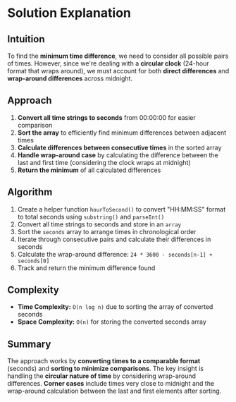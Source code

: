 
# Solution Explanation

## Intuition
To find the **minimum time difference**, we need to consider all possible pairs of times. However, since we're dealing with a **circular clock** (24-hour format that wraps around), we must account for both **direct differences** and **wrap-around differences** across midnight.

## Approach
1. **Convert all time strings to seconds** from 00:00:00 for easier comparison
2. **Sort the array** to efficiently find minimum differences between adjacent times
3. **Calculate differences between consecutive times** in the sorted array
4. **Handle wrap-around case** by calculating the difference between the last and first time (considering the clock wraps at midnight)
5. **Return the minimum** of all calculated differences

## Algorithm
1. Create a helper function `hourToSecond()` to convert "HH:MM:SS" format to total seconds using `substring()` and `parseInt()`
2. Convert all time strings to seconds and store in an `array`
3. Sort the `seconds` array to arrange times in chronological order
4. Iterate through consecutive pairs and calculate their differences in seconds
5. Calculate the wrap-around difference: `24 * 3600 - seconds[n-1] + seconds[0]`
6. Track and return the minimum difference found

## Complexity
- **Time Complexity:** `O(n log n)` due to sorting the array of converted seconds
- **Space Complexity:** `O(n)` for storing the converted seconds array

## Summary
The approach works by **converting times to a comparable format** (seconds) and **sorting to minimize comparisons**. The key insight is handling the **circular nature of time** by considering wrap-around differences. **Corner cases** include times very close to midnight and the wrap-around calculation between the last and first elements after sorting.

